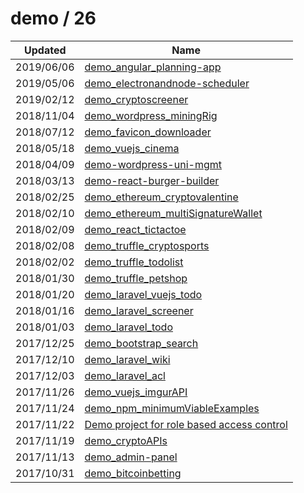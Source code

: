
  # demo / 26

  | Updated    | Name                                                                                                |
| ---------- | --------------------------------------------------------------------------------------------------- |
| 2019/06/06 | [demo_angular_planning-app](https://github.com/marcpre/demo_angular_planning-app)                   |
| 2019/05/06 | [demo_electronandnode-scheduler](https://github.com/marcpre/demo_electronandnode-scheduler)         |
| 2019/02/12 | [demo_cryptoscreener](https://github.com/marcpre/demo_cryptoscreener)                               |
| 2018/11/04 | [demo_wordpress_miningRig](https://github.com/marcpre/demo_wordpress_miningRig)                     |
| 2018/07/12 | [demo_favicon_downloader](https://github.com/marcpre/demo_favicon_downloader)                       |
| 2018/05/18 | [demo_vuejs_cinema](https://github.com/marcpre/demo_vuejs_cinema)                                   |
| 2018/04/09 | [demo-wordpress-uni-mgmt](https://github.com/marcpre/demo-wordpress-uni-mgmt)                       |
| 2018/03/13 | [demo-react-burger-builder](https://github.com/marcpre/demo-react-burger-builder)                   |
| 2018/02/25 | [demo_ethereum_cryptovalentine](https://github.com/marcpre/demo_ethereum_cryptovalentine)           |
| 2018/02/10 | [demo_ethereum_multiSignatureWallet](https://github.com/marcpre/demo_ethereum_multiSignatureWallet) |
| 2018/02/09 | [demo_react_tictactoe](https://github.com/marcpre/demo_react_tictactoe)                             |
| 2018/02/08 | [demo_truffle_cryptosports](https://github.com/marcpre/demo_truffle_cryptosports)                   |
| 2018/02/02 | [demo_truffle_todolist](https://github.com/marcpre/demo_truffle_todolist)                           |
| 2018/01/30 | [demo_truffle_petshop](https://github.com/marcpre/demo_truffle_petshop)                             |
| 2018/01/20 | [demo_laravel_vuejs_todo](https://github.com/marcpre/demo_laravel_vuejs_todo)                       |
| 2018/01/16 | [demo_laravel_screener](https://github.com/marcpre/demo_laravel_screener)                           |
| 2018/01/03 | [demo_laravel_todo](https://github.com/marcpre/demo_laravel_todo)                                   |
| 2017/12/25 | [demo_bootstrap_search](https://github.com/marcpre/demo_bootstrap_search)                           |
| 2017/12/10 | [demo_laravel_wiki](https://github.com/marcpre/demo_laravel_wiki)                                   |
| 2017/12/03 | [demo_laravel_acl](https://github.com/marcpre/demo_laravel_acl)                                     |
| 2017/11/26 | [demo_vuejs_imgurAPI](https://github.com/marcpre/demo_vuejs_imgurAPI)                               |
| 2017/11/24 | [demo_npm_minimumViableExamples](https://github.com/marcpre/demo_npm_minimumViableExamples)         |
| 2017/11/22 | [Demo project for role based access control](https://github.com/marcpre/demo_npm_rbac)              |
| 2017/11/19 | [demo_cryptoAPIs](https://github.com/marcpre/demo_cryptoAPIs)                                       |
| 2017/11/13 | [demo_admin-panel](https://github.com/marcpre/demo_admin-panel)                                     |
| 2017/10/31 | [demo_bitcoinbetting](https://github.com/marcpre/demo_bitcoinbetting)                               |
  